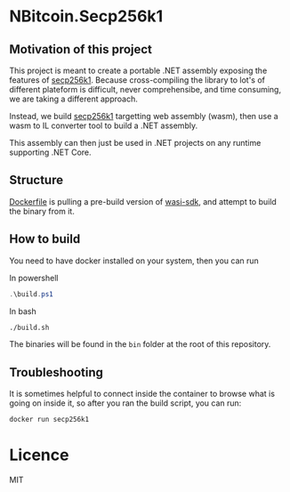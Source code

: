 # NBitcoin.Secp256k1

## Motivation of this project

This project is meant to create a portable .NET assembly exposing the features of [secp256k1](https://github.com/bitcoin-core/secp256k1/).
Because cross-compiling the library to lot's of different plateform is difficult, never comprehensibe, and time consuming, we are taking a different approach.

Instead, we build [secp256k1](https://github.com/bitcoin-core/secp256k1/) targetting web assembly (wasm), then use a wasm to IL converter tool to build a .NET assembly.

This assembly can then just be used in .NET projects on any runtime supporting .NET Core.

## Structure

[Dockerfile](Dockerfile) is pulling a pre-build version of [wasi-sdk](https://github.com/CraneStation/wasi-sdk), and attempt to build the binary from it.

## How to build

You need to have docker installed on your system, then you can run

In powershell
```powershell
.\build.ps1
```

In bash
```bash
./build.sh
```

The binaries will be found in the `bin` folder at the root of this repository.

## Troubleshooting

It is sometimes helpful to connect inside the container to browse what is going on inside it, so after you ran the build script, you can run:

```bash
docker run secp256k1
```

# Licence

MIT